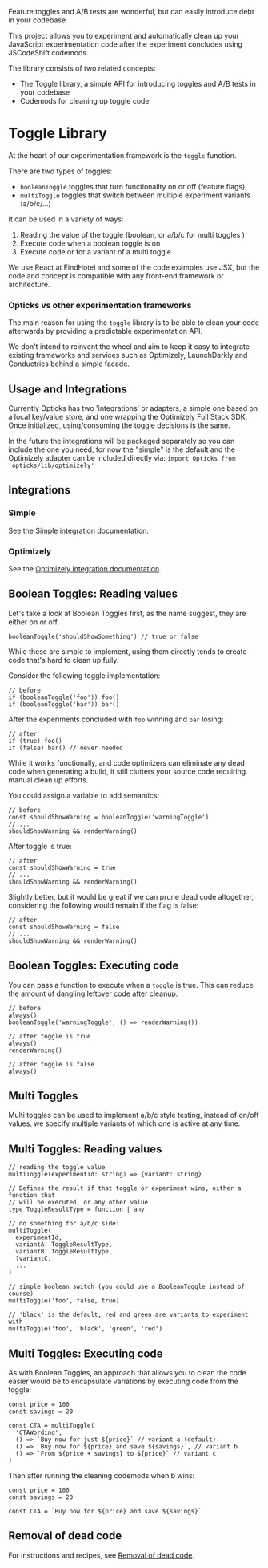 Feature toggles and A/B tests are wonderful, but can easily introduce debt in
your codebase.

This project allows you to experiment and automatically clean up your JavaScript
experimentation code after the experiment concludes using JSCodeShift codemods.

The library consists of two related concepts:

- The Toggle library, a simple API for introducing toggles and A/B tests in your
  codebase
- Codemods for cleaning up toggle code

# Toggle Library

At the heart of our experimentation framework is the `toggle` function.

There are two types of toggles:

- `booleanToggle` toggles that turn functionality on or off (feature flags)
- `multiToggle` toggles that switch between multiple experiment variants (a/b/c/...)

It can be used in a variety of ways:

1.  Reading the value of the toggle (boolean, or a/b/c for multi toggles )
1.  Execute code when a boolean toggle is on
1.  Execute code or for a variant of a multi toggle

We use React at FindHotel and some of the code examples use JSX, but the code
and concept is compatible with any front-end framework or architecture.

### Opticks vs other experimentation frameworks

The main reason for using the `toggle` library is to be able to clean your code
afterwards by providing a predictable experimentation API.

We don't intend to reinvent the wheel and aim to keep it easy to integrate
existing frameworks and services such as Optimizely, LaunchDarkly and
Conductrics behind a simple facade.

## Usage and Integrations

Currently Opticks has two 'integrations' or adapters, a simple one based on a
local key/value store, and one wrapping the Optimizely Full Stack SDK. Once
initialized, using/consuming the toggle decisions is the same.

In the future the integrations will be packaged separately so you can include
the one you need, for now the "simple" is the default and the Optimizely adapter
can be included directly via:
`import Opticks from 'opticks/lib/optimizely'`

## Integrations

### Simple

See the [Simple integration documentation](docs/simple-integration.md).

### Optimizely

See the [Optimizely integration documentation](docs/optimizely-integration.md).

## Boolean Toggles: Reading values

Let's take a look at Boolean Toggles first, as the name suggest, they are either
on or off.

```
booleanToggle('shouldShowSomething') // true or false
```

While these are simple to implement, using them directly tends to create code
that's hard to clean up fully.

Consider the following toggle implementation:

```
// before
if (booleanToggle('foo')) foo()
if (booleanToggle('bar')) bar()
```

After the experiments concluded with `foo` winning and `bar` losing:

```
// after
if (true) foo()
if (false) bar() // never needed
```

While it works functionally, and code optimizers can eliminate any dead code
when generating a build, it still clutters your source code requiring manual
clean up efforts.

You could assign a variable to add semantics:

```
// before
const shouldShowWarning = booleanToggle('warningToggle')
// ...
shouldShowWarning && renderWarning()
```

After toggle is true:

```
// after
const shouldShowWarning = true
// ...
shouldShowWarning && renderWarning()
```

Slightly better, but it would be great if we can prune dead code altogether,
considering the following would remain if the flag is false:

```
// after
const shouldShowWarning = false
// ...
shouldShowWarning && renderWarning()
```

## Boolean Toggles: Executing code

You can pass a function to execute when a `toggle` is true. This can reduce the
amount of dangling leftover code after cleanup.

```
// before
always()
booleanToggle('warningToggle', () => renderWarning())
```

```
// after toggle is true
always()
renderWarning()
```

```
// after toggle is false
always()
```

## Multi Toggles

Multi toggles can be used to implement a/b/c style testing, instead of on/off
values, we specify multiple variants of which one is active at any time.

## Multi Toggles: Reading values

```
// reading the toggle value
multiToggle(experimentId: string) => {variant: string}
```

```
// Defines the result if that toggle or experiment wins, either a function that
// will be executed, or any other value
type ToggleResultType = function | any

// do something for a/b/c side:
multiToggle(
  experimentId,
  variantA: ToggleResultType,
  variantB: ToggleResultType,
  ?variantC,
  ...
)
```

```
// simple boolean switch (you could use a BooleanToggle instead of course)
multiToggle('foo', false, true)

// 'black' is the default, red and green are variants to experiment with
multiToggle('foo', 'black', 'green', 'red')
```

## Multi Toggles: Executing code

As with Boolean Toggles, an approach that allows you to clean the code easier would be to encapsulate variations by executing code from the toggle:

```
const price = 100
const savings = 20

const CTA = multiToggle(
  'CTAWording',
  () => `Buy now for just ${price}` // variant a (default)
  () => `Buy now for ${price} and save ${savings}`, // variant b
  () => `From ${price + savings} to ${price}` // variant c
)
```

Then after running the cleaning codemods when b wins:

```
const price = 100
const savings = 20

const CTA = `Buy now for ${price} and save ${savings}`
```

## Removal of dead code

For instructions and recipes, see [Removal of dead code](docs/dead-code-removal.md).
